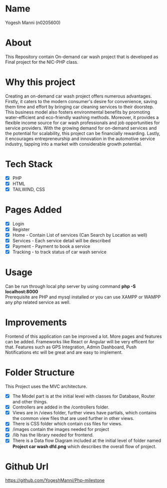# Name

Yogesh Manni (n0205600)

# About

This Repository contain On-demand car wash project that is developed
as Final project for the NIC-PHP class.

# Why this project

Creating an on-demand car wash project offers numerous advantages. Firstly, it caters to the modern consumer's desire for convenience, saving them time and effort by bringing car cleaning services to their doorstep. This business model also fosters environmental benefits by promoting water-efficient and eco-friendly washing methods. Moreover, it provides a flexible income source for car wash professionals and job opportunities for service providers. With the growing demand for on-demand services and the potential for scalability, this project can be financially rewarding. Lastly, it encourages entrepreneurship and innovation in the automotive service industry, tapping into a market with considerable growth potential.

# Tech Stack
  - [x] PHP
  - [x] HTML
  - [x] TAILWIND, CSS

# Pages Added

  - [x] Login
  - [x] Register 
  - [x] Home - Contain List of services (Can Search by Location as well)
  - [x] Services - Each service detail will be described
  - [x] Payment - Payment to book a service
  - [x] Tracking  - to track status of car wash service 

# Usage

  Can be run through local php server by using command **php -S localhost:8000**  
  Prerequisite are PHP and mysql installed or you can use XAMPP or WAMPP any php related service as well.
  
# Improvements
  Frontend of this application can be improved a lot. More pages and features can be added. Frameworks like React or Angular will be very efficent for that.
  Features such as GPS Integration, Admin Dashboard, Push Notifications etc will be great and are easy to implement.

# Folder Structure
  This Project uses the MVC architecture.
  - [x] The Model part is at the initial level with classes for Database, Router and other things.  
  - [x] Controllers are added in the /controllers folder.
  - [x] Views are in /views folder, further views have partials, which contains the common view files that are used further in other views.
  - [x] There is CSS folder which contain css files for views.
  - [x] /images contain the images needed for project
  - [x] /lib has the library needed for frontend.
  - [x] There is a Data flow Diagram included at the initial level of folder named **Project car wash dfd.png** which describes the overall flow of project. 
  
# Github Url

https://github.com/YogeshManni/Php-milestone
